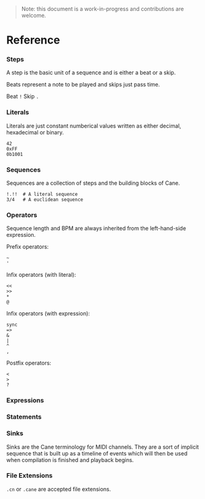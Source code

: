> Note: this document is a work-in-progress and
> contributions are welcome.

# Reference
### Steps
A step is the basic unit of a sequence and is either a beat or
a skip.

Beats represent a note to be played and skips just pass time.

Beat `!`
Skip `.`

### Literals
Literals are just constant numberical values written as either decimal,
hexadecimal or binary.
```
42
0xFF
0b1001
```

### Sequences
Sequences are a collection of steps and the building blocks of Cane.
```
!.!!  # A literal sequence
3/4   # A euclidean sequence
```

### Operators
Sequence length and BPM are always inherited from the left-hand-side expression.

Prefix operators:
```
~
'
```

Infix operators (with literal):
```
<<
>>
*
@
```

Infix operators (with expression):
```
sync
=>
&
|
^
,
```

Postfix operators:
```
<
>
?
```

### Expressions

### Statements

### Sinks
Sinks are the Cane terminology for MIDI channels. They are a sort
of implicit sequence that is built up as a timeline of events
which will then be used when compilation is finished and playback
begins.

### File Extensions
`.cn` or `.cane` are accepted file extensions.

